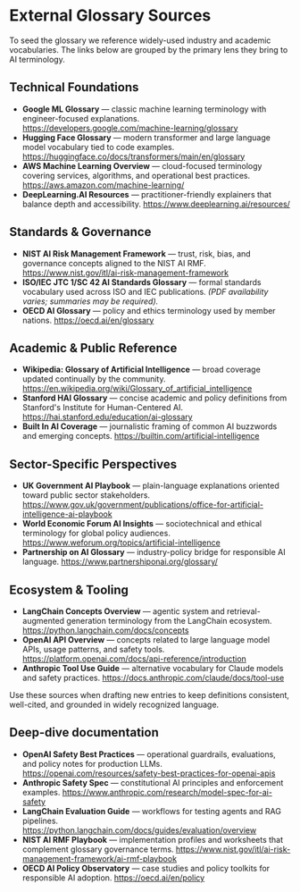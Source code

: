 # External Glossary Sources

To seed the glossary we reference widely-used industry and academic vocabularies. The links below are grouped by the primary lens they bring to AI terminology.

## Technical Foundations
- **Google ML Glossary** — classic machine learning terminology with engineer-focused explanations. <https://developers.google.com/machine-learning/glossary>
- **Hugging Face Glossary** — modern transformer and large language model vocabulary tied to code examples. <https://huggingface.co/docs/transformers/main/en/glossary>
- **AWS Machine Learning Overview** — cloud-focused terminology covering services, algorithms, and operational best practices. <https://aws.amazon.com/machine-learning/>
- **DeepLearning.AI Resources** — practitioner-friendly explainers that balance depth and accessibility. <https://www.deeplearning.ai/resources/>

## Standards & Governance
- **NIST AI Risk Management Framework** — trust, risk, bias, and governance concepts aligned to the NIST AI RMF. <https://www.nist.gov/itl/ai-risk-management-framework>
- **ISO/IEC JTC 1/SC 42 AI Standards Glossary** — formal standards vocabulary used across ISO and IEC publications. *(PDF availability varies; summaries may be required).*
- **OECD AI Glossary** — policy and ethics terminology used by member nations. <https://oecd.ai/en/glossary>

## Academic & Public Reference
- **Wikipedia: Glossary of Artificial Intelligence** — broad coverage updated continually by the community. <https://en.wikipedia.org/wiki/Glossary_of_artificial_intelligence>
- **Stanford HAI Glossary** — concise academic and policy definitions from Stanford's Institute for Human-Centered AI. <https://hai.stanford.edu/education/ai-glossary>
- **Built In AI Coverage** — journalistic framing of common AI buzzwords and emerging concepts. <https://builtin.com/artificial-intelligence>

## Sector-Specific Perspectives
- **UK Government AI Playbook** — plain-language explanations oriented toward public sector stakeholders. <https://www.gov.uk/government/publications/office-for-artificial-intelligence-ai-playbook>
- **World Economic Forum AI Insights** — sociotechnical and ethical terminology for global policy audiences. <https://www.weforum.org/topics/artificial-intelligence>
- **Partnership on AI Glossary** — industry-policy bridge for responsible AI language. <https://www.partnershiponai.org/glossary/>

## Ecosystem & Tooling
- **LangChain Concepts Overview** — agentic system and retrieval-augmented generation terminology from the LangChain ecosystem. <https://python.langchain.com/docs/concepts>
- **OpenAI API Overview** — concepts related to large language model APIs, usage patterns, and safety tools. <https://platform.openai.com/docs/api-reference/introduction>
- **Anthropic Tool Use Guide** — alternative vocabulary for Claude models and safety practices. <https://docs.anthropic.com/claude/docs/tool-use>

Use these sources when drafting new entries to keep definitions consistent, well-cited, and grounded in widely recognized language.

## Deep-dive documentation
- **OpenAI Safety Best Practices** — operational guardrails, evaluations, and policy notes for production LLMs. <https://openai.com/resources/safety-best-practices-for-openai-apis>
- **Anthropic Safety Spec** — constitutional AI principles and enforcement examples. <https://www.anthropic.com/research/model-spec-for-ai-safety>
- **LangChain Evaluation Guide** — workflows for testing agents and RAG pipelines. <https://python.langchain.com/docs/guides/evaluation/overview>
- **NIST AI RMF Playbook** — implementation profiles and worksheets that complement glossary governance terms. <https://www.nist.gov/itl/ai-risk-management-framework/ai-rmf-playbook>
- **OECD AI Policy Observatory** — case studies and policy toolkits for responsible AI adoption. <https://oecd.ai/en/policy>
